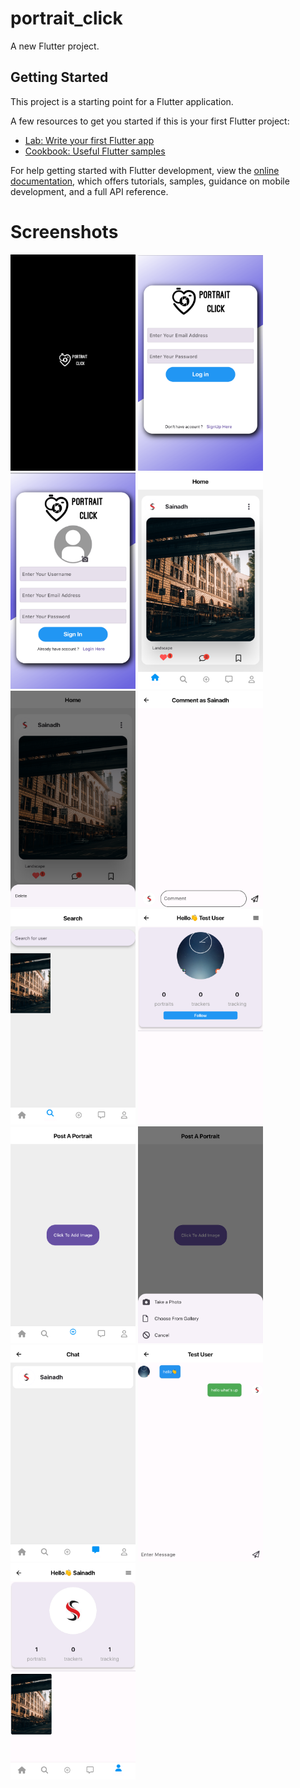 # portrait_click

A new Flutter project.

## Getting Started

This project is a starting point for a Flutter application.

A few resources to get you started if this is your first Flutter project:

- [Lab: Write your first Flutter app](https://docs.flutter.dev/get-started/codelab)
- [Cookbook: Useful Flutter samples](https://docs.flutter.dev/cookbook)

For help getting started with Flutter development, view the
[online documentation](https://docs.flutter.dev/), which offers tutorials,
samples, guidance on mobile development, and a full API reference.

# Screenshots

 <img src="https://github.com/iamsainadh/portrait_click--flutter-app/blob/master/Screenshots/1.Splash%20Screen.png" width="200">  <img src="https://github.com/iamsainadh/portrait_click--flutter-app/blob/master/Screenshots/2.Login_Screen.png" width="200">
<img src="https://github.com/iamsainadh/portrait_click--flutter-app/blob/master/Screenshots/3.SignUp%20Screen.png" width="200">
<img src="https://github.com/iamsainadh/portrait_click--flutter-app/blob/master/Screenshots/4.Home%20Screen.png" width="200">
<img src="https://github.com/iamsainadh/portrait_click--flutter-app/blob/master/Screenshots/5.Delete%20Post.png" width="200">
<img src="https://github.com/iamsainadh/portrait_click--flutter-app/blob/master/Screenshots/6.Comment%20Screen.png" width="200">
<img src="https://github.com/iamsainadh/portrait_click--flutter-app/blob/master/Screenshots/7.Search%20Screen.png" width="200">
<img src="https://github.com/iamsainadh/portrait_click--flutter-app/blob/master/Screenshots/8.Search%20Profile.png" width="200">
<img src="https://github.com/iamsainadh/portrait_click--flutter-app/blob/master/Screenshots/9.Add%20Protrait%20Screen.png" width="200">
<img src="https://github.com/iamsainadh/portrait_click--flutter-app/blob/master/Screenshots/10.Upload%20Image.png" width="200">
<img src="https://github.com/iamsainadh/portrait_click--flutter-app/blob/master/Screenshots/11.One%20TO%20One%20Chats.png" width="200">
<img src="https://github.com/iamsainadh/portrait_click--flutter-app/blob/master/Screenshots/12.Chat_Detail_Page.png" width="200">
<img src="https://github.com/iamsainadh/portrait_click--flutter-app/blob/master/Screenshots/13.User%20Profile.png" width="200">
